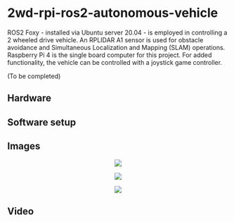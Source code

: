 # 2wd-rpi-ros2-autonomous-vehicle
ROS2 Foxy - installed via Ubuntu server 20.04 - is employed in controlling a 2 wheeled drive vehicle. An RPLIDAR A1 sensor is used for obstacle avoidance and Simultaneous Localization and Mapping (SLAM) operations. Raspberry Pi 4 is the single board computer for this project. For added functionality, the vehicle can be controlled with a joystick game controller.

(To be completed) 

## Hardware

## Software setup

## Images

<p align="center">
  <img src=images/side.jpg>
</p>

<p align="center">
  <img src=images/top.jpg>
</p>

<p align="center">
  <img src=images/bottom.jpg>
</p>


## Video
